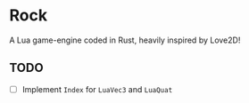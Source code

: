 # Rock
A Lua game-engine coded in Rust, heavily inspired by Love2D!

## TODO
- [ ] Implement `Index` for `LuaVec3` and `LuaQuat`
